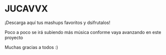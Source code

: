 # JUCAVVX
¡Descarga aquí tus mashups favoritos y dsifrutalos!

Poco a poco se irá subiendo más música conforme vaya avanzando en este proyecto

Muchas gracias a todos :)
